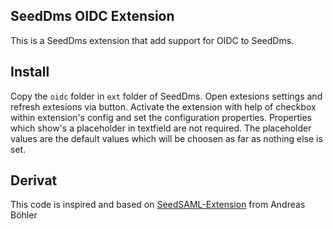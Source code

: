 ## SeedDms OIDC Extension

This is a SeedDms extension that add support for OIDC to SeedDms.

## Install

Copy the ``oidc`` folder in ``ext`` folder of SeedDms. Open extesions settings and refresh extesions via button. Activate the extension with help of checkbox within extension's config and set the configuration properties.
Properties which show's a placeholder in textfield are not required. The placeholder values are the default values which will be choosen as far as nothing else is set.

## Derivat 

This code is inspired and based on [SeedSAML-Extension](https://www.aboehler.at/hg/seedsaml/) from Andreas Böhler
